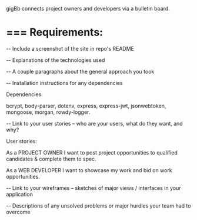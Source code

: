 gigBb connects project owners and developers via a bulletin board.

===
Requirements:
===
-- Include a screenshot of the site in repo's README

-- Explanations of the technologies used

-- A couple paragraphs about the general approach you took

-- Installation instructions for any dependencies

Dependencies:

bcrypt, body-parser, dotenv, express, express-jwt, jsonwebtoken, mongoose, morgan, rowdy-logger.

-- Link to your user stories – who are your users, what do they want, and why?

User stories:

As a PROJECT OWNER I want to post project opportunities to qualified candidates & complete them to spec.

As a WEB DEVELOPER I want to showcase my work and bid on work opportunities.

-- Link to your wireframes – sketches of major views / interfaces in your application

-- Descriptions of any unsolved problems or major hurdles your team had to overcome
